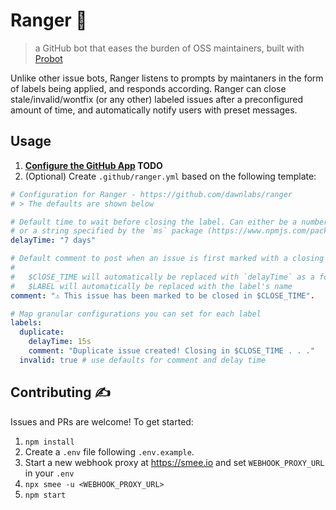 # Ranger 🌿

> a GitHub bot that eases the burden of OSS maintainers, built with [Probot](https://github.com/probot/probot)

Unlike other issue bots, Ranger listens to prompts by maintaners in the form of labels being applied, and responds according. Ranger can close stale/invalid/wontfix (or any other) labeled issues after a preconfigured amount of time, and automatically notify users with preset messages.

## Usage

1. **[Configure the GitHub App](https://github.com/marketplace/ranger) TODO**
2. (Optional) Create `.github/ranger.yml` based on the following template:

```yml
# Configuration for Ranger - https://github.com/dawnlabs/ranger
# > The defaults are shown below

# Default time to wait before closing the label. Can either be a number in milliseconds
# or a string specified by the `ms` package (https://www.npmjs.com/package/ms)
delayTime: "7 days"

# Default comment to post when an issue is first marked with a closing label
#
#   $ClOSE_TIME will automatically be replaced with `delayTime` as a formatted string (e.g. '7 days')
#   $LABEL will automatically be replaced with the label's name
comment: "⚠️ This issue has been marked to be closed in $CLOSE_TIME".

# Map granular configurations you can set for each label
labels:
  duplicate:
    delayTime: 15s
    comment: "Duplicate issue created! Closing in $CLOSE_TIME . . ."
  invalid: true # use defaults for comment and delay time
```

## Contributing ✍️

Issues and PRs are welcome! To get started:

1. `npm install`
2. Create a `.env` file following `.env.example`.
3. Start a new webhook proxy at https://smee.io and set `WEBHOOK_PROXY_URL` in your `.env`
4. `npx smee -u <WEBHOOK_PROXY_URL>`
5. `npm start`
